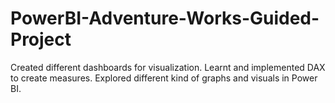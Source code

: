 # PowerBI-Adventure-Works-Guided-Project

Created different dashboards for visualization. Learnt and implemented DAX to create measures. Explored different kind of graphs and visuals in Power BI.
